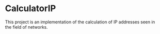 # CalculatorIP
This project is an implementation of the calculation of IP addresses seen in the field of networks.
